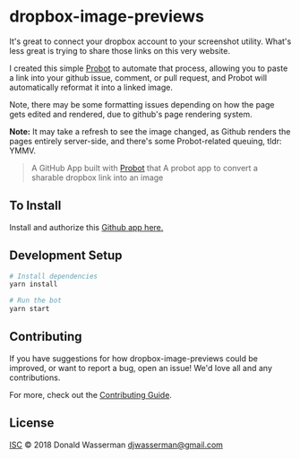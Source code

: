 # dropbox-image-previews

It's great to connect your dropbox account to your screenshot utility. What's less great is trying to share those links on this very website.

I created this simple [Probot](https://github.com/probot/probot) to automate that process, allowing you to paste a link
into your github issue, comment, or pull request, and Probot will automatically reformat it into a linked image.

Note, there may be some formatting issues depending on how the page gets edited and rendered, due to github's page rendering system.

**Note:** It may take a refresh to see the image changed, as Github renders the pages entirely server-side, and there's
some Probot-related queuing, tldr: YMMV.

> A GitHub App built with [Probot](https://github.com/probot/probot) that A probot app to convert a sharable dropbox link into an image

## To Install

Install and authorize this [Github app here.](https://github.com/apps/dropbox-image-previews)

## Development Setup

```sh
# Install dependencies
yarn install

# Run the bot
yarn start
```

## Contributing

If you have suggestions for how dropbox-image-previews could be improved, or want to report a bug, open an issue! We'd love all and any contributions.

For more, check out the [Contributing Guide](CONTRIBUTING.md).

## License

[ISC](LICENSE) © 2018 Donald Wasserman <djwasserman@gmail.com>
